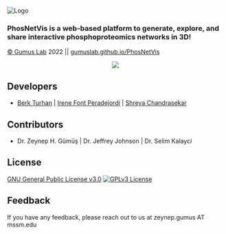 
![Logo](https://i.hizliresim.com/l6cau2g.png)


### PhosNetVis is a web-based platform to generate, explore, and share interactive phosphoproteomics networks in 3D!

[© Gumus Lab](https://gumuslab.github.io) 2022 || [gumuslab.github.io/PhosNetVis](https://gumuslab.github.io/PhosNetVis) 

<p align="center">
  <img src="https://i.hizliresim.com/5uvbaww.gif" />
</p>

## Developers

- [Berk Turhan](https://www.github.com/turhanberk) | [Irene Font Peradejordi](https://github.com/IreneFP) | [Shreya Chandrasekar](https://github.com/sap344) 


## Contributors

 - Dr. Zeynep H. Gümüş | Dr. Jeffrey Johnson | Dr. Selim Kalayci
## License
[GNU General Public License v3.0](https://www.gnu.org/licenses/gpl-3.0.en.html)
[![GPLv3 License](https://img.shields.io/badge/License-GPL%20v3-blue.svg)](https://www.gnu.org/licenses/gpl-3.0.en.html)




## Feedback

If you have any feedback, please reach out to us at zeynep.gumus AT mssm.edu

